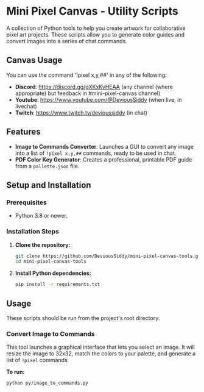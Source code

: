 # Mini Pixel Canvas - Utility Scripts

A collection of Python tools to help you create artwork for collaborative pixel art projects. These scripts allow you to generate color guides and convert images into a series of chat commands.

## Canvas Usage

You can use the command '!pixel x,y,##' in any of the following:
*    **Discord**: https://discord.gg/gXKxKvHEAA (any channel (where appropriate) but feedback in #mini-pixel-canvas channel)
*    **Youtube**: https://www.youtube.com/@DeviousSiddy (when live, in livechat)
*    **Twitch**: https://www.twitch.tv/devioussiddy (in chat)

## Features

*   **Image to Commands Converter**: Launches a GUI to convert any image into a list of `!pixel x,y,##` commands, ready to be used in chat.
*   **PDF Color Key Generator**: Creates a professional, printable PDF guide from a `pallette.json` file.

## Setup and Installation

### Prerequisites

*   Python 3.8 or newer.

### Installation Steps

1.  **Clone the repository:**
    ```bash
    git clone https://github.com/DeviousSiddy/mini-pixel-canvas-tools.git
    cd mini-pixel-canvas-tools
    ```

2.  **Install Python dependencies:**
    ```bash
    pip install -r requirements.txt
    ```

## Usage

These scripts should be run from the project's root directory.

### Convert Image to Commands

This tool launches a graphical interface that lets you select an image. It will resize the image to 32x32, match the colors to your palette, and generate a list of `!pixel` commands.

**To run:**
```bash
python py/image_to_commands.py
```


